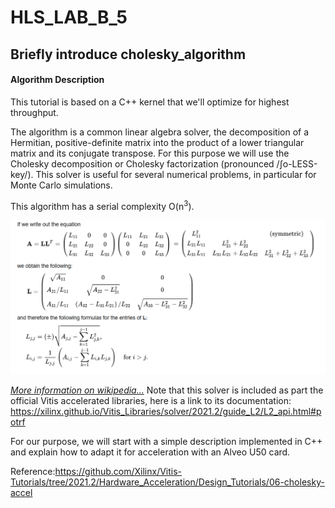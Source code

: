 # HLS_LAB_B_5
## Briefly introduce cholesky_algorithm

#### Algorithm Description
This tutorial is based on a C++ kernel that we'll optimize for highest throughput.

The algorithm is a common linear algebra solver, the decomposition of a Hermitian, positive-definite matrix into the product of a lower triangular matrix and its conjugate transpose.  For this purpose we will use the Cholesky decomposition or Cholesky factorization (pronounced /ʃo-LESS-key/).  This solver is useful for several numerical problems, in particular for Monte Carlo simulations.

This algorithm has a serial complexity O(n<sup>3</sup>).

![Cholesky description](https://github.com/hank871116/HLS_LAB_B_5/blob/main/src/images/description.png)

[_More information on wikipedia..._](https://en.wikipedia.org/wiki/Cholesky_decomposition)
Note that this solver is included as part the official Vitis accelerated libraries, here is a link to its documentation:
https://xilinx.github.io/Vitis_Libraries/solver/2021.2/guide_L2/L2_api.html#potrf

For our purpose, we will start with a simple description implemented in C++ and explain how to adapt it for acceleration with an Alveo U50 card.

Reference:https://github.com/Xilinx/Vitis-Tutorials/tree/2021.2/Hardware_Acceleration/Design_Tutorials/06-cholesky-accel
